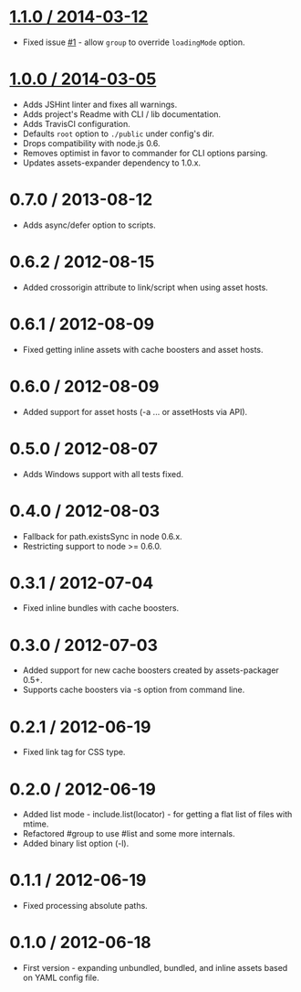 [1.1.0 / 2014-03-12](https://github.com/GoalSmashers/assets-include/compare/v1.0.0...v1.1.0)
==================

* Fixed issue [#1](https://github.com/GoalSmashers/assets-include/issues/1) - allow `group` to override `loadingMode` option.

[1.0.0 / 2014-03-05](https://github.com/GoalSmashers/assets-include/compare/v0.7.0...v1.0.0)
==================

* Adds JSHint linter and fixes all warnings.
* Adds project's Readme with CLI / lib documentation.
* Adds TravisCI configuration.
* Defaults `root` option to `./public` under config's dir.
* Drops compatibility with node.js 0.6.
* Removes optimist in favor to commander for CLI options parsing.
* Updates assets-expander dependency to 1.0.x.

0.7.0 / 2013-08-12
==================

* Adds async/defer option to scripts.

0.6.2 / 2012-08-15
==================

* Added crossorigin attribute to link/script when using asset hosts.

0.6.1 / 2012-08-09
==================

* Fixed getting inline assets with cache boosters and asset hosts.

0.6.0 / 2012-08-09
==================

* Added support for asset hosts (-a ... or assetHosts via API).

0.5.0 / 2012-08-07
==================

* Adds Windows support with all tests fixed.

0.4.0 / 2012-08-03
==================

* Fallback for path.existsSync in node 0.6.x.
* Restricting support to node >= 0.6.0.

0.3.1 / 2012-07-04
==================

* Fixed inline bundles with cache boosters.

0.3.0 / 2012-07-03
==================

* Added support for new cache boosters created by assets-packager 0.5+.
* Supports cache boosters via -s option from command line.

0.2.1 / 2012-06-19
==================

* Fixed link tag for CSS type.

0.2.0 / 2012-06-19
==================

* Added list mode - include.list(locator) - for getting a flat list of files with mtime.
* Refactored #group to use #list and some more internals.
* Added binary list option (-l).

0.1.1 / 2012-06-19
==================

* Fixed processing absolute paths.

0.1.0 / 2012-06-18
==================

* First version - expanding unbundled, bundled, and inline assets based on YAML config file.
